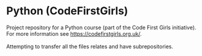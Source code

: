 # Python (CodeFirstGirls)
Project repository for a Python course (part of the Code First Girls initiative). </br>
For more information see https://codefirstgirls.org.uk/. </br>
</br>
Attempting to transfer all the files relates and have subrepositories.